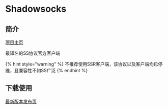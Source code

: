 # Shadowsocks

## 简介

[项目主页](https://github.com/shadowsocks/shadowsocks-windows)

最知名的SS协议官方客户端

{% hint style="warning" %}
不推荐使用SSR客户端，该协议以及客户端均已停维，且兼容性不如SS广泛
{% endhint %}

## 下载使用

[最新版本发布页](https://github.com/shadowsocks/shadowsocks-windows/releases)

